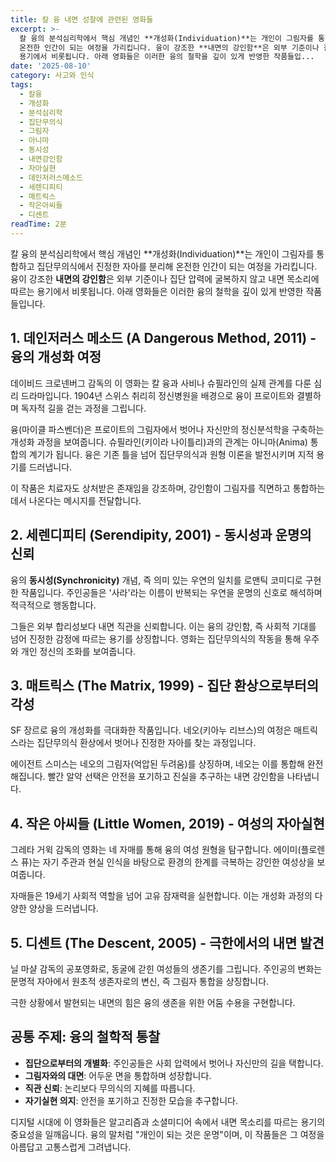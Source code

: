 ```yaml
---
title: 칼 융 내면 성찰에 관련된 영화들
excerpt: >-
  칼 융의 분석심리학에서 핵심 개념인 **개성화(Individuation)**는 개인이 그림자를 통합하고 집단무의식에서 진정한 자아를 분리해
  온전한 인간이 되는 여정을 가리킵니다. 융이 강조한 **내면의 강인함**은 외부 기준이나 집단 압력에 굴복하지 않고 내면 목소리에 따르는
  용기에서 비롯됩니다. 아래 영화들은 이러한 융의 철학을 깊이 있게 반영한 작품들입...
date: '2025-08-10'
category: 사고와 인식
tags:
  - 칼융
  - 개성화
  - 분석심리학
  - 집단무의식
  - 그림자
  - 아니마
  - 동시성
  - 내면강인함
  - 자아실현
  - 데인저러스메소드
  - 세렌디피티
  - 매트릭스
  - 작은아씨들
  - 디센트
readTime: 2분
---
```

칼 융의 분석심리학에서 핵심 개념인 **개성화(Individuation)**는 개인이 그림자를 통합하고 집단무의식에서 진정한 자아를 분리해 온전한 인간이 되는 여정을 가리킵니다. 융이 강조한 **내면의 강인함**은 외부 기준이나 집단 압력에 굴복하지 않고 내면 목소리에 따르는 용기에서 비롯됩니다. 아래 영화들은 이러한 융의 철학을 깊이 있게 반영한 작품들입니다.

## 1. 데인저러스 메소드 (A Dangerous Method, 2011) - 융의 개성화 여정

데이비드 크로넨버그 감독의 이 영화는 칼 융과 사비나 슈필라인의 실제 관계를 다룬 심리 드라마입니다. 1904년 스위스 취리히 정신병원을 배경으로 융이 프로이트와 결별하며 독자적 길을 걷는 과정을 그립니다.

융(마이클 파스벤더)은 프로이트의 그림자에서 벗어나 자신만의 정신분석학을 구축하는 개성화 과정을 보여줍니다. 슈필라인(키이라 나이틀리)과의 관계는 아니마(Anima) 통합의 계기가 됩니다. 융은 기존 틀을 넘어 집단무의식과 원형 이론을 발전시키며 지적 용기를 드러냅니다.

이 작품은 치료자도 상처받은 존재임을 강조하며, 강인함이 그림자를 직면하고 통합하는 데서 나온다는 메시지를 전달합니다.

## 2. 세렌디피티 (Serendipity, 2001) - 동시성과 운명의 신뢰

융의 **동시성(Synchronicity)** 개념, 즉 의미 있는 우연의 일치를 로맨틱 코미디로 구현한 작품입니다. 주인공들은 '사라'라는 이름이 반복되는 우연을 운명의 신호로 해석하며 적극적으로 행동합니다.

그들은 외부 합리성보다 내면 직관을 신뢰합니다. 이는 융의 강인함, 즉 사회적 기대를 넘어 진정한 감정에 따르는 용기를 상징합니다. 영화는 집단무의식의 작동을 통해 우주와 개인 정신의 조화를 보여줍니다.

## 3. 매트릭스 (The Matrix, 1999) - 집단 환상으로부터의 각성

SF 장르로 융의 개성화를 극대화한 작품입니다. 네오(키아누 리브스)의 여정은 매트릭스라는 집단무의식 환상에서 벗어나 진정한 자아를 찾는 과정입니다.

에이전트 스미스는 네오의 그림자(억압된 두려움)를 상징하며, 네오는 이를 통합해 완전해집니다. 빨간 알약 선택은 안전을 포기하고 진실을 추구하는 내면 강인함을 나타냅니다.

## 4. 작은 아씨들 (Little Women, 2019) - 여성의 자아실현

그레타 거윅 감독의 영화는 네 자매를 통해 융의 여성 원형을 탐구합니다. 에이미(플로렌스 퓨)는 자기 주관과 현실 인식을 바탕으로 환경의 한계를 극복하는 강인한 여성상을 보여줍니다.

자매들은 19세기 사회적 역할을 넘어 고유 잠재력을 실현합니다. 이는 개성화 과정의 다양한 양상을 드러냅니다.

## 5. 디센트 (The Descent, 2005) - 극한에서의 내면 발견

닐 마샬 감독의 공포영화로, 동굴에 갇힌 여성들의 생존기를 그립니다. 주인공의 변화는 문명적 자아에서 원초적 생존자로의 변신, 즉 그림자 통합을 상징합니다.

극한 상황에서 발현되는 내면의 힘은 융의 생존을 위한 어둠 수용을 구현합니다.

## 공통 주제: 융의 철학적 통찰

- **집단으로부터의 개별화**: 주인공들은 사회 압력에서 벗어나 자신만의 길을 택합니다.
- **그림자와의 대면**: 어두운 면을 통합하며 성장합니다.
- **직관 신뢰**: 논리보다 무의식의 지혜를 따릅니다.
- **자기실현 의지**: 안전을 포기하고 진정한 모습을 추구합니다.

디지털 시대에 이 영화들은 알고리즘과 소셜미디어 속에서 내면 목소리를 따르는 용기의 중요성을 일깨웁니다. 융의 말처럼 "개인이 되는 것은 운명"이며, 이 작품들은 그 여정을 아름답고 고통스럽게 그려냅니다.
